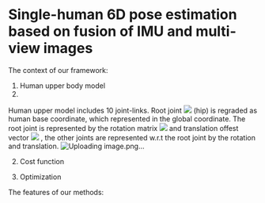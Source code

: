 # Single-human 6D pose estimation based on fusion of IMU and multi-view images

The context of our framework:
  1. Human upper body model
  2. 
  Human upper model includes 10 joint-links. Root joint <img src="http://chart.googleapis.com/chart?cht=tx&chl= h_0" style="border:none;"> (hip) is regraded as human base coordinate, which represented in the global coordinate. The root joint is represented by the rotation matrix <img src="http://chart.googleapis.com/chart?cht=tx&chl= R_{h_0}^g" style="border:none;"> and translation offest vector <img src="http://chart.googleapis.com/chart?cht=tx&chl= t_{h_0}^g" style="border:none;"> , the other joints are represented w.r.t the root joint by the rotation and translation.
  ![Uploading image.png…]()

  2. Cost function

  3. Optimization


The features of our methods:
  
